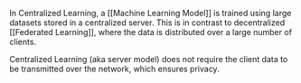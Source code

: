 In Centralized Learning, a [[Machine Learning Model]] is trained using large datasets stored in a centralized server. This is in contrast to decentralized [[Federated Learning]], where the data is distributed over a large number of clients. 

Centralized Learning (aka server model) does not require the client data to be transmitted over the network, which ensures privacy. 
